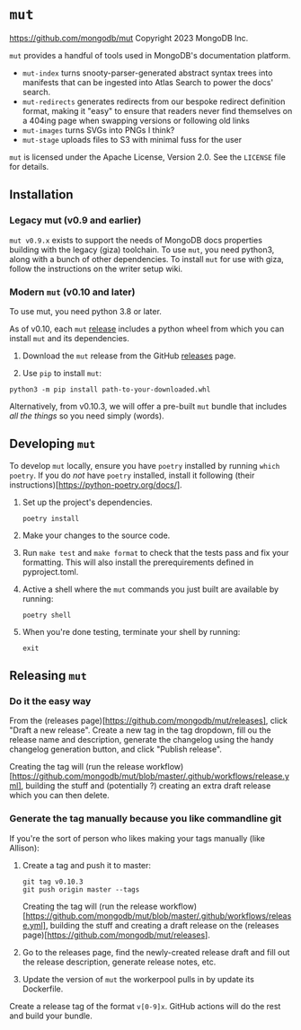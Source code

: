 # `mut`

https://github.com/mongodb/mut
Copyright 2023 MongoDB Inc.

`mut` provides a handful of tools used in MongoDB's documentation platform.

* `mut-index` turns snooty-parser-generated abstract syntax trees into manifests
  that can be ingested into Atlas Search to power the docs' search.
* `mut-redirects` generates redirects from our bespoke redirect definition format,
  making it "easy" to ensure that readers never find themselves on a 404ing page
  when swapping versions or following old links
* `mut-images` turns SVGs into PNGs I think?
* `mut-stage` uploads files to S3 with minimal fuss for the user

`mut` is licensed under the Apache License, Version 2.0. 
See the `LICENSE` file for details.

## Installation

### Legacy mut (v0.9 and earlier)

`mut v0.9.x` exists to support the needs of MongoDB docs properties building with the legacy (giza)
toolchain. To use `mut`, you need python3, along with a bunch of other dependencies.
To install `mut` for use with giza, follow the instructions on the writer setup wiki.

### Modern `mut` (v0.10 and later)

To use mut, you need python 3.8 or later.

As of v0.10, each `mut` [release](https://github.com/mongodb/mut/releases) includes a python wheel 
from which you can install `mut` and its dependencies.

1. Download the `mut` release from the GitHub [releases](https://github.com/mongodb/mut/releases) page.

2. Use `pip` to install `mut`:

```shell
python3 -m pip install path-to-your-downloaded.whl
```

Alternatively, from v0.10.3, we will offer a pre-built `mut` bundle that includes
*all the things* so you need simply (words).

## Developing `mut`

To develop `mut` locally, ensure you have `poetry` installed by running `which poetry`.
If you do *not* have `poetry` installed, install it following 
(their instructions)[https://python-poetry.org/docs/].

1. Set up the project's dependencies.
   
   ```
   poetry install
   ```

2. Make your changes to the source code.

3. Run `make test` and `make format` to check that the tests pass 
   and fix your formatting. This will also install the prerequirements 
   defined in pyproject.toml.

4. Active a shell where the `mut` commands you just built are available by running:

   ```
   poetry shell
   ```

5. When you're done testing, terminate your shell by running:

   ```
   exit
   ```

## Releasing `mut`

### Do it the easy way

From the (releases page)[https://github.com/mongodb/mut/releases], click "Draft a new release".
Create a new tag in the tag dropdown, fill ou the release name and description, generate
the changelog using the handy changelog generation button, and click "Publish release".

Creating the tag will (run the release workflow)[https://github.com/mongodb/mut/blob/master/.github/workflows/release.yml],
building the stuff and (potentially ?) creating an extra draft release which you can then delete.

### Generate the tag manually because you like commandline git

If you're the sort of person who likes making your tags manually (like Allison): 

1. Create a tag and push it to master:

   ```shell
   git tag v0.10.3
   git push origin master --tags
   ```

   Creating the tag will (run the release workflow)[https://github.com/mongodb/mut/blob/master/.github/workflows/release.yml],
   building the stuff and creating a draft release on the (releases page)[https://github.com/mongodb/mut/releases].

2. Go to the releases page, find the newly-created release draft and fill out the
   release description, generate release notes, etc.

3. Update the version of `mut` the workerpool pulls in by update its Dockerfile.




Create a release tag of the format `v[0-9]x`. GitHub actions will do the rest and build your bundle.
